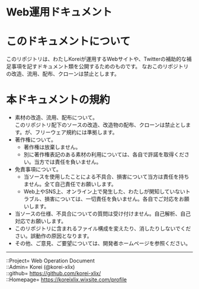 # Web運用ドキュメント

# このドキュメントについて
このリポジトリは、わたしKoreiが運用するWebサイトや、Twitterの補助的な補足事項を記すドキュメント類を公開するためのものです。
なおこのリポジトリの改造、流用、配布、クローンは禁止とします。


# 本ドキュメントの規約
* 素材の改造、流用、配布について。  
  このリポジトリ配下のソースの改造、改造物の配布、クローンは禁止とします。が、フリーウェア規約には準拠します。
* 著作権について。
  * 著作権は放棄しません。
  * 別に著作権表記のある素材の利用については、各自で許諾を取得ください。当方では責任を負いません。
* 免責事項について。
  * 当ソースを使用したことによる不具合、損害について当方は責任を持ちません。全て自己責任でお願いします。
  * Web上やSNS上、オンライン上で発生した、わたしが関知していないトラブル、損害については、一切責任を負いません。各自でご対応をお願いします。
* 当ソースの仕様、不具合についての質問は受け付けません。自己解析、自己対応でお願いします。
* このリポジトリに含まれるファイル構成を変えたり、消したりしないでください。誤動作の原因となります。
* その他、ご意見、ご要望については、開発者ホームページを参照ください。


***
::Project= Web Operation Document  
::Admin= Korei (@korei-xlix)  
::github= https://github.com/korei-xlix/  
::Homepage= https://koreixlix.wixsite.com/profile  
